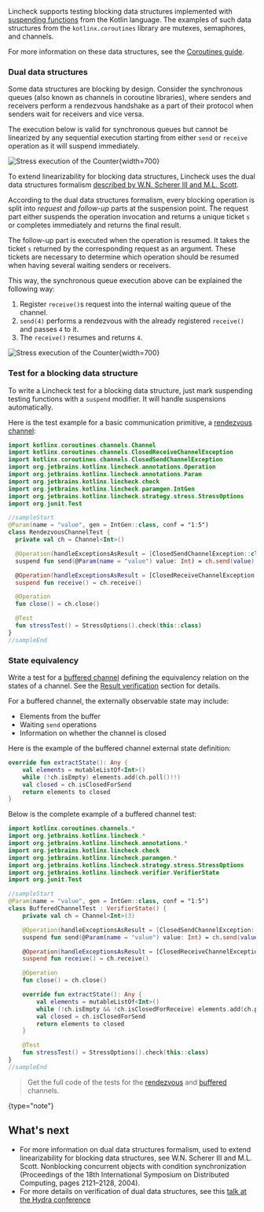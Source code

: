 [//]: # (title: Testing blocking data structures)

Lincheck supports testing blocking data structures implemented with [suspending functions](https://github.com/Kotlin/KEEP/blob/master/proposals/coroutines.md#coroutines-overview)
from the Kotlin language. The examples of such data structures from the `kotlinx.coroutines` library are mutexes, semaphores, and channels.

For more information on these data structures, see the [Coroutines guide](https://kotlinlang.org/docs/reference/coroutines/coroutines-guide.html).

### Dual data structures

Some data structures are blocking by design. Consider the synchronous queues (also known as channels in coroutine libraries),
where senders and receivers perform a rendezvous handshake as a part of their protocol when senders wait for receivers
and vice versa.

The execution below is valid for synchronous queues but cannot be linearized by any sequential execution starting from
either `send` or `receive` operation as it will suspend immediately.

![Stress execution of the Counter](channel.png){width=700}

To extend linearizability for blocking data structures, Lincheck uses the dual data structures formalism [described by W.N. Scherer III and M.L. Scott](#what-s-next).

According to the dual data structures formalism, every blocking operation is split into _request_ and _follow-up_ parts
at the suspension point. The request part either suspends the operation invocation and returns a unique ticket `s` or
completes immediately and returns the final result.

The follow-up part is executed when the operation is resumed. It takes the ticket `s` returned by the corresponding
request as an argument. These tickets are necessary to determine which operation should be resumed when having several
waiting senders or receivers.

This way, the synchronous queue execution above can be explained the following way:

1. Register `receive()`s request into the internal waiting queue of the channel.
2. `send(4)` performs a rendezvous with the already registered `receive()` and passes `4` to it.
3. The `receive()` resumes and returns `4`.

![Stress execution of the Counter](dual_ds.png){width=700}

### Test for a blocking data structure

To write a Lincheck test for a blocking data structure, just mark suspending testing functions with a `suspend` modifier.
It will handle suspensions automatically.

Here is the test example for a basic communication primitive, a [rendezvous channel](https://kotlin.github.io/kotlinx.coroutines/kotlinx-coroutines-core/kotlinx.coroutines.channels/-channel/index.html):

```kotlin
import kotlinx.coroutines.channels.Channel
import kotlinx.coroutines.channels.ClosedReceiveChannelException
import kotlinx.coroutines.channels.ClosedSendChannelException
import org.jetbrains.kotlinx.lincheck.annotations.Operation
import org.jetbrains.kotlinx.lincheck.annotations.Param
import org.jetbrains.kotlinx.lincheck.check
import org.jetbrains.kotlinx.lincheck.paramgen.IntGen
import org.jetbrains.kotlinx.lincheck.strategy.stress.StressOptions
import org.junit.Test

//sampleStart
@Param(name = "value", gen = IntGen::class, conf = "1:5")
class RendezvousChannelTest {
  private val ch = Channel<Int>()

  @Operation(handleExceptionsAsResult = [ClosedSendChannelException::class])
  suspend fun send(@Param(name = "value") value: Int) = ch.send(value)

  @Operation(handleExceptionsAsResult = [ClosedReceiveChannelException::class])
  suspend fun receive() = ch.receive()

  @Operation
  fun close() = ch.close()

  @Test
  fun stressTest() = StressOptions().check(this::class)
}
//sampleEnd
```

### State equivalency

Write a test for a [buffered channel](https://kotlin.github.io/kotlinx.coroutines/kotlinx-coroutines-core/kotlinx.coroutines.channels/-channel/index.html)
defining the equivalency relation on the states of a channel.
See the [Result verification](verification.md) section for details.

For a buffered channel, the externally observable state may include:

* Elements from the buffer
* Waiting `send` operations
* Information on whether the channel is closed

Here is the example of the buffered channel external state definition:

```kotlin
override fun extractState(): Any {
    val elements = mutableListOf<Int>()
    while (!ch.isEmpty) elements.add(ch.poll()!!)
    val closed = ch.isClosedForSend
    return elements to closed
}
```

Below is the complete example of a buffered channel test:

```kotlin
import kotlinx.coroutines.channels.*
import org.jetbrains.kotlinx.lincheck.*
import org.jetbrains.kotlinx.lincheck.annotations.*
import org.jetbrains.kotlinx.lincheck.check
import org.jetbrains.kotlinx.lincheck.paramgen.*
import org.jetbrains.kotlinx.lincheck.strategy.stress.StressOptions
import org.jetbrains.kotlinx.lincheck.verifier.VerifierState
import org.junit.Test

//sampleStart
@Param(name = "value", gen = IntGen::class, conf = "1:5")
class BufferedChannelTest : VerifierState() {
    private val ch = Channel<Int>(3)

    @Operation(handleExceptionsAsResult = [ClosedSendChannelException::class])
    suspend fun send(@Param(name = "value") value: Int) = ch.send(value)

    @Operation(handleExceptionsAsResult = [ClosedReceiveChannelException::class])
    suspend fun receive() = ch.receive()

    @Operation
    fun close() = ch.close()

    override fun extractState(): Any {
        val elements = mutableListOf<Int>()
        while (!ch.isEmpty && !ch.isClosedForReceive) elements.add(ch.poll()!!)
        val closed = ch.isClosedForSend
        return elements to closed
    }

    @Test
    fun stressTest() = StressOptions().check(this::class)
}
//sampleEnd
```

>Get the full code of the tests for the [rendezvous](https://github.com/Kotlin/kotlinx-lincheck/blob/guide/src/jvm/test/org/jetbrains/kotlinx/lincheck/test/guide/RendezvousChannelTest.kt)
> and [buffered](https://github.com/Kotlin/kotlinx-lincheck/blob/guide/src/jvm/test/org/jetbrains/kotlinx/lincheck/test/guide/BufferedChannelTest.kt) channels.
>
{type="note"}

## What's next

* For more information on dual data structures formalism, used to extend linearizability for blocking data structures, see
  W.N. Scherer III and M.L. Scott. Nonblocking concurrent objects with condition synchronization (Proceedings of the 18th
  International Symposium on Distributed Computing, pages 2121–2128, 2004).
* For more details on verification of dual data structures, see this [talk at the Hydra conference](https://nkoval.com/talks/#lincheck-hydra-2019)